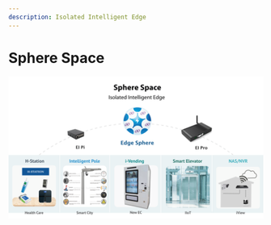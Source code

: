 ```yaml
---
description: Isolated Intelligent Edge
---
```


# Sphere Space

![](.gitbook/assets/ypcloud2018_page_10.png)

